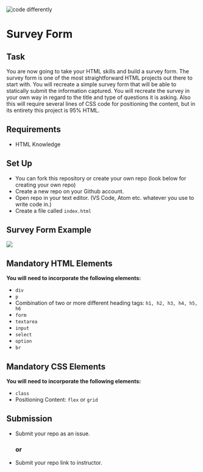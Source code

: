 ![code differently](https://user-images.githubusercontent.com/54545904/91590200-f82ec600-e928-11ea-9433-eea450388abf.png)


# Survey Form

## Task 
You are now going to take your HTML skills and build a survey form. The survey form is one of the most straightforward HTML projects out there to start with. You will recreate a simple survey form that will be able to statically submit the information captured. You will recreate the survey in your own way in regard to the title and type of questions it is asking. Also this will require several lines of CSS code for positioning the content, but in its entirety this project is 95% HTML. 

## Requirements
- HTML Knowledge


## Set Up 
- You can fork this repository or create your own repo (look below for creating your own repo)
- Create a new repo on your Github account.
- Open repo in your text editor. (VS Code, Atom etc. whatever you use to write code in.)
- Create a file called `index.html`

## Survey Form Example
![](https://hackr.io/blog/media/survey-form.png)


## Mandatory HTML Elements
**You will need to incorporate the following elements:**
- `div`
- `p`
- Combination of two or more different heading tags: `h1, h2, h3, h4, h5, h6`
- `form`
- `textarea`
- `input`
- `select`
- `option`
- `br`

## Mandatory CSS Elements
**You will need to incorporate the following elements:**
- `class`
- Positioning Content: `flex` or `grid`


## Submission
- Submit your repo as an issue.
  ### or
- Submit your repo link to instructor.
